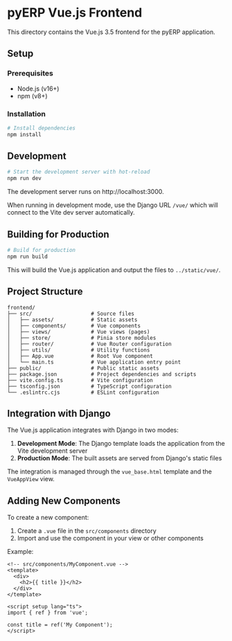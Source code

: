 # pyERP Vue.js Frontend

This directory contains the Vue.js 3.5 frontend for the pyERP application.

## Setup

### Prerequisites

- Node.js (v16+)
- npm (v8+)

### Installation

```bash
# Install dependencies
npm install
```

## Development

```bash
# Start the development server with hot-reload
npm run dev
```

The development server runs on http://localhost:3000.

When running in development mode, use the Django URL `/vue/` which will connect to the Vite dev server automatically.

## Building for Production

```bash
# Build for production
npm run build
```

This will build the Vue.js application and output the files to `../static/vue/`.

## Project Structure

```
frontend/
├── src/                   # Source files
│   ├── assets/            # Static assets
│   ├── components/        # Vue components
│   ├── views/             # Vue views (pages)
│   ├── store/             # Pinia store modules
│   ├── router/            # Vue Router configuration
│   ├── utils/             # Utility functions
│   ├── App.vue            # Root Vue component
│   └── main.ts            # Vue application entry point
├── public/                # Public static assets
├── package.json           # Project dependencies and scripts
├── vite.config.ts         # Vite configuration
├── tsconfig.json          # TypeScript configuration
└── .eslintrc.cjs          # ESLint configuration
```

## Integration with Django

The Vue.js application integrates with Django in two modes:

1. **Development Mode**: The Django template loads the application from the Vite development server
2. **Production Mode**: The built assets are served from Django's static files

The integration is managed through the `vue_base.html` template and the `VueAppView` view.

## Adding New Components

To create a new component:

1. Create a `.vue` file in the `src/components` directory
2. Import and use the component in your view or other components

Example:

```vue
<!-- src/components/MyComponent.vue -->
<template>
  <div>
    <h2>{{ title }}</h2>
  </div>
</template>

<script setup lang="ts">
import { ref } from 'vue';

const title = ref('My Component');
</script>
``` 